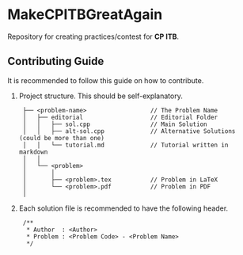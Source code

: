 # MakeCPITBGreatAgain

Repository for creating practices/contest for **CP ITB**.

## Contributing Guide

It is recommended to follow this guide on how to contribute.

1. Project structure. This should be self-explanatory.

        ├── <problem-name>                  // The Problem Name
        │   ├── editorial                   // Editorial Folder
        │   │   ├── sol.cpp                 // Main Solution
        │   │   ├── alt-sol.cpp             // Alternative Solutions (could be more than one)
        │   │   └── tutorial.md             // Tutorial written in markdown
        │   │   
        │   └── <problem>           
        │       │                  
        │       ├── <problem>.tex           // Problem in LaTeX
        │       └── <problem>.pdf           // Problem in PDF
        │       

2. Each solution file is recommended to have the following header.

        /**
         * Author  : <Author>
         * Problem : <Problem Code> - <Problem Name>
         */

